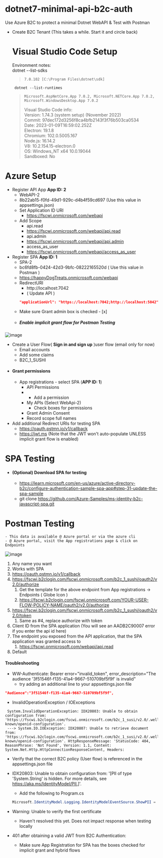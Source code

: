 # dotnet7-minimal-api-b2c-auth
Use Azure B2C to protect a minimal Dotnet WebAPI &amp; Test with Postman

- Create B2C Tenant  (This takes a while. Start it and circle back)
  
  # Visual Studio Code Setup
  Environment notes:  
  dotnet --list-sdks  
  > 	7.0.102 [C:\Program Files\dotnet\sdk]  
	   dotnet --list-runtimes  
	> 	  Microsoft.AspNetCore.App 7.0.2, Microsoft.NETCore.App 7.0.2, Microsoft.WindowsDesktop.App 7.0.2  
	>   Visual Studio Code info:   
	> 	Version: 1.74.3 (system setup) (November 2022)  
	>		Commit: 97dec172d3256f8ca4bfb2143f3f76b503ca0534  
	>		Date: 2023-01-09T16:59:02.252Z  
	>		Electron: 19.1.8  
	>		Chromium: 102.0.5005.167  
	>		Node.js: 16.14.2  
	>		V8: 10.2.154.15-electron.0  
	>		OS: Windows_NT x64 10.0.19044  
	>		Sandboxed: No  


# Azure Setup
- Register API App  **App ID: 2**
	- WebAPI-2
	- 8b22ab15-f0fd-49d1-929c-d4b4f59cd697 (Use this value in appsettings.json)
	- Set Application ID URI
		- https://fscwi.onmicrosoft.com/webapi
	- Add Scope
		- api.read
		- https://fscwi.onmicrosoft.com/webapi/api.read
		- api.admin
		- https://fscwi.onmicrosoft.com/webapi/api.admin
		- access_as_user
		- https://fscwi.onmicrosoft.com/webapi/access_as_user  
- Register SPA  **App ID: 1**
	- SPA-2
	- bc6fd8fb-0424-42d3-9bfc-08222165520d  ( Use this value in Postman )
	- https://happyDogTreats.onmicrosoft.com/webapi
	- RedirectURI
		- http://localhost:7042
		- ( Update API )
		```json
		"applicationUrl": "https://localhost:7042;http://localhost:5042"
		```
	- Make sure Grant admin box is checked - [x]
	- ##### Enable implicit grant flow for Postman Testing
![image](https://user-images.githubusercontent.com/1066200/213930941-47604abc-d89f-46f3-86fc-3a54894d176b.png)

- Create a User Flow( **Sign in and sign up** )user flow (email only for now)
	- Email accounts
	- Add some claims
	- B2C_1_SUSHI
- #### Grant permissions
	- App registrations - select SPA (**APP ID: 1**)
		- API Permissions
		- + Add a permission
		- My APIs (Select WebApi-2)
			- Check boxes for permissions
		- Grant Admin Consent
		- Record scope full names
- Add additional Redirect URIs for testing SPA
	- https://oauth.pstmn.io/v1/callback
	- https://jwt.ms (Note that the JWT won't auto-populate UNLESS implicit grant flow is enabled)
	  
	  

# SPA Testing
- #### (Optional) Download SPA for testing
	- https://learn.microsoft.com/en-us/azure/active-directory-b2c/configure-authentication-sample-spa-app#step-31-update-the-spa-sample
	- git clone https://github.com/Azure-Samples/ms-identity-b2c-javascript-spa.git


# Postman Testing
	- This data is available @ Azure portal or via the azure cli
	- @ Azure portal, visit the App registrations page & click on Endpoints  
	  
![image](https://user-images.githubusercontent.com/1066200/213931449-0aa80ced-c8f3-4eaf-82aa-53fdcbd73775.png) 
1. Any name you want  
2. Works with SPA   
3. https://oauth.pstmn.io/v1/callback  
4. https://fscwi.b2clogin.com/fscwi.onmicrosoft.com/b2c_1_sushi/oauth2/v2.0/authorize  
	1. Get the template for the above endpoint from App registrations -> Endpoints ( Globe Icon )  
	2. https://fscwi.b2clogin.com/fscwi.onmicrosoft.com/YOUR-USER-FLOW-POLICY-NAME/oauth2/v2.0/authorize  
5. https://fscwi.b2clogin.com/fscwi.onmicrosoft.com/b2c_1_sushi/oauth2/v2.0/token   
	1. Same as #4, replace authorize with token  
6. Client ID from the SPA application (You will see an AADB2C90007 error if you enter the api id here)  
7. The endpoint you exposed from the API application, that the SPA application was granted access to  
	1. https://fscwi.onmicrosoft.com/webapi/api.read  
8. Default 
	
#### Troubleshooting
- WW-Authenticate: Bearer error="invalid_token", error_description="The audience '3f51546f-f135-41a4-9667-510709bf5f9f' is invalid"
	- try adding an additional line to your appsettings.json file
```json
"Audience":"3f51546f-f135-41a4-9667-510709bf5f9f",
```  

- InvalidOperationException / IOExceptions  

```
 System.InvalidOperationException: IDX20803: Unable to obtain configuration from: 'https://fscwi.b2clogin.com/fscwi.onmicrosoft.com/b2c_1_susi/v2.0/.well-known/openid-configuration'.
 ---> System.IO.IOException: IDX20807: Unable to retrieve document from: 'https://fscwi.b2clogin.com/fscwi.onmicrosoft.com/b2c_1_susi/v2.0/.well-known/openid-configuration'. HttpResponseMessage: 'StatusCode: 404, ReasonPhrase: 'Not Found', Version: 1.1, Content: System.Net.Http.HttpConnectionResponseContent, Headers:
```  
  - Verify that the correct B2C policy (User flow) is referenced in the appsettings.json file
  
  
- IDX20803: Unable to obtain configuration from: '[PII of type 'System.String' is hidden. For more details, see https://aka.ms/IdentityModel/PII.]'.
  - Add the following to Program.cs
  ```csharp
  Microsoft.IdentityModel.Logging.IdentityModelEventSource.ShowPII = true; // reveal PII in error log
	```  
	
- Warning: Unable to verify the first certificate
  - Haven't resolved this yet. Does not impact response when testing locally

- 401 after obtaining a valid JWT from B2C Authentication:
  - Make sure App Registration for SPA has the boxes checked for implicit grant and hybrid flows
